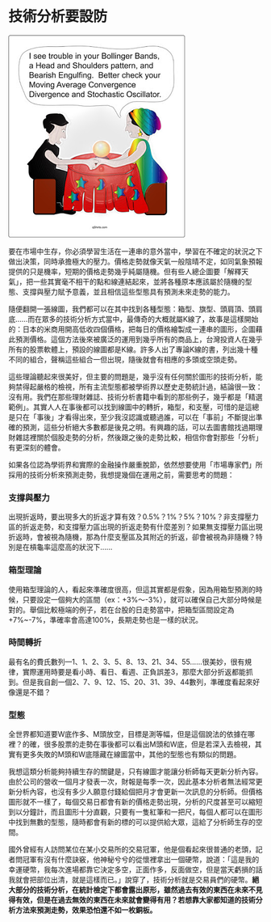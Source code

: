 # 技術分析要設防

![&#x53CD;&#x6B63;&#x600E;&#x9EBC;&#x8AAA;&#x90FD;&#x4F60;&#x5C0D;](../.gitbook/assets/prediction.jpg)

要在市場中生存，你必須學習生活在一連串的意外當中，學習在不確定的狀況之下做出決策，同時承擔極大的壓力。價格走勢就像天氣一般陰晴不定，如同氣象預報提供的只是機率，短期的價格走勢幾乎純屬隨機。但有些人總企圖要「解釋天氣」，把一些其實毫不相干的點和線連結起來，並將各種原本應該屬於隨機的型態、支撐與壓力賦予意義，並且相信這些型態具有預測未來走勢的能力。

隨便翻開一張線圖，我們都可以在其中找到各種型態：箱型、旗型、頭肩頂、頭肩底……而在眾多的技術分析方式當中，最傳奇的大概就屬K線了，故事是這樣開始的：日本的米商用開高低收四個價格，把每日的價格繪製成一連串的圖形，企圖藉此預測價格。這個方法後來被廣泛的運用到幾乎所有的商品上，台灣投資人在幾乎所有的股票軟體上，預設的線圖都是K線。許多人出了專論K線的書，列出幾十種不同的組合，聲稱這些組合一但出現，隨後就會有相應的多頭或空頭走勢。

這些理論聽起來很美好，但主要的問題是，幾乎沒有任何關於圖形的技術分析，能夠禁得起嚴格的檢視，所有主流型態都被學術界以歷史走勢統計過，結論很一致：沒有用。我們在那些理財雜誌、技術分析書籍中看到的那些例子，幾乎都是「精選範例」。其實人人在事後都可以找到線圖中的轉折，箱型，和支壓，可惜的是這總是只在「事後」才看得出來，至少我沒認識或聽過誰，可以在「事前」不斷提出準確的預測，這些分析絕大多數都是後見之明。有興趣的話，可以去圖書館找過期理財雜誌裡關於個股走勢的分析，然後跟之後的走勢比較，相信你會對那些「分析」有更深刻的體會。

如果各位認為學術界和實際的金融操作嚴重脫節，依然想要使用「市場專家們」所採用的技術分析來預測走勢，我想提幾個在運用之前，需要思考的問題：

### 支撐與壓力

出現折返時，要出現多大的折返才算有效？0.5%？1%？5%？10%？非支撐壓力區的折返走勢，和支撐壓力區出現的折返走勢有什麼差別？如果無支撐壓力區出現折返時，會被視為隨機，那為什麼支壓區及其附近的折返，卻會被視為非隨機？特別是在槓龜率這麼高的狀況下……

### 箱型理論

使用箱型理論的人，看起來準確度很高，但這其實都是假象，因為用箱型預測的時候，只要設定一個夠大的區間（ex：+3%～-3%），就可以確保自己大部分時候是對的。舉個比較極端的例子，若在台股的日走勢當中，把箱型區間設定為+7%~-7%，準確率會高達100%，長期走勢也是一樣的狀況。

### 時間轉折

最有名的費氏數列—1、1、2、3、5、8、13、21、34、55……很美妙，很有規律，實際運用時要是看小時、看日、看週、正負誤差3，那麼大部分折返都能抓到。但是我自創一個2、7、9、12、15、20、31、39、44數列，準確度看起來好像還是不錯？

### 型態

全世界都知道要W底作多、M頭放空，目標是測等幅，但是這個說法的依據在哪裡？的確，很多股票的走勢在事後都可以看出M頭和W底，但是若深入去檢視，其實有更多失敗的M頭和W底隱藏在線圖當中，其他的型態也有類似的問題。

我想這類分析能夠持續生存的關鍵是，只有線圖才能讓分析師每天更新分析內容。由於公司的營收一個月才發表一次，財報是每季一次，因此基本分析者無法經常更新分析內容，也沒有多少人願意付錢給個把月才會更新一次訊息的分析師。但價格圖形就不一樣了，每個交易日都會有新的價格走勢出現，分析的尺度甚至可以縮短到以分鐘計，而且圖形十分直觀，只要有一隻紅筆和一把尺，每個人都可以在圖形中找到無數的型態，隨時都會有新的標的可以提供給大眾，這給了分析師生存的空間。

國外曾經有人訪問某位在某小交易所的交易冠軍，他是個看起來很普通的老頭，記者問冠軍有沒有什麼訣竅，他神秘兮兮的從懷裡拿出一個硬幣，說道：「這是我的幸運硬幣，我每次進場都靠它決定多空，正面作多，反面做空，但是當天虧損的話我就會把部位出清，就是這樣而已。」說穿了，技術分析就是交易員們的硬幣。**絕大部分的技術分析，在統計檢定下都會露出原形，雖然過去有效的東西在未來不見得有效，但是在過去無效的東西在未來就會變得有用？若想靠大家都知道的技術分析方法來預測走勢，效果恐怕還不如一枚銅板。**

